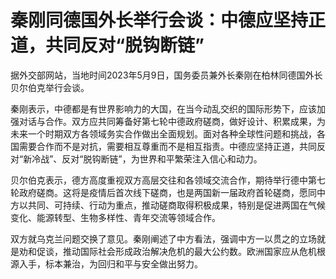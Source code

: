 # 秦刚同德国外长举行会谈：中德应坚持正道，共同反对“脱钩断链”

据外交部网站，当地时间2023年5月9日，国务委员兼外长秦刚在柏林同德国外长贝尔伯克举行会谈。

秦刚表示，中德都是有世界影响力的大国，在当今动乱交织的国际形势下，应该加强对话与合作。双方应共同筹备好第七轮中德政府磋商，做好设计、积累成果，为未来一个时期双方各领域务实合作做出全面规划。面对各种全球性问题和挑战，各国需要合作而不是对抗，需要相互尊重而不是相互指责。中德应坚持正道，共同反对“新冷战”、反对“脱钩断链”，为世界和平繁荣注入信心和动力。

贝尔伯克表示，德方高度重视双方高层交往和各领域交流合作，期待举行德中第七轮政府磋商。这将是疫情后首次线下磋商，也是两国新一届政府首轮磋商，愿同中方以共同、可持续、行动为重点，推动磋商取得积极成果，特别是促进两国在气候变化、能源转型、生物多样性、青年交流等领域合作。

双方就乌克兰问题交换了意见。秦刚阐述了中方看法，强调中方一以贯之的立场就是劝和促谈，推动国际社会形成政治解决危机的最大公约数。欧洲国家应从危机根源入手，标本兼治，为回归和平与安全做出努力。

